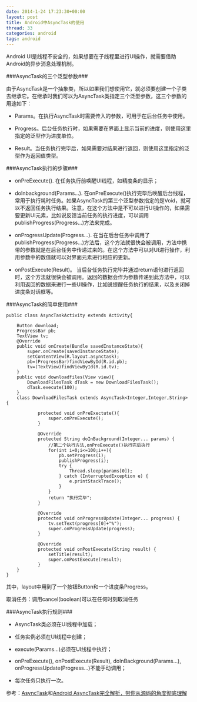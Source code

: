 ```yaml
---
date: 2014-1-24 17:23:30+00:00
layout: post
title: Android中AsyncTask的使用
thread: 33
categories: android
tags: android
---
```


Android UI是线程不安全的，如果想要在子线程里进行UI操作，就需要借助Android的异步消息处理机制。

###AsyncTask的三个泛型参数###

由于AsyncTask是一个抽象类，所以如果我们想使用它，就必须要创建一个子类去继承它。在继承时我们可以为AsyncTask类指定三个泛型参数，这三个参数的用途如下：

- Params。在执行AsyncTask时需要传入的参数，可用于在后台任务中使用。

- Progress。后台任务执行时，如果需要在界面上显示当前的进度，则使用这里指定的泛型作为进度单位。

- Result。当任务执行完毕后，如果需要对结果进行返回，则使用这里指定的泛型作为返回值类型。

###AsyncTask执行的步骤###

- onPreExecute(). 在任务执行前唤醒UI线程，如精度条的显示；

- doInbackground(Params...). 在onPreExecute()执行完毕后唤醒后台线程，常用于执行耗时任务。如果AsyncTask的第三个泛型参数指定的是Void，就可以不返回任务执行结果。注意，在这个方法中是不可以进行UI操作的，如果需要更新UI元素，比如说反馈当前任务的执行进度，可以调用publishProgress(Progress...)方法来完成。

- onProgressUpdate(Progress...). 在当在后台任务中调用了publishProgress(Progress...)方法后，这个方法就很快会被调用，方法中携带的参数就是在后台任务中传递过来的。在这个方法中可以对UI进行操作，利用参数中的数值就可以对界面元素进行相应的更新。

- onPostExecute(Result)。 当后台任务执行完毕并通过return语句进行返回时，这个方法就很快会被调用。返回的数据会作为参数传递到此方法中，可以利用返回的数据来进行一些UI操作，比如说提醒任务执行的结果，以及关闭掉进度条对话框等。

###AsyncTask的简单使用###

	public class AsyncTaskActivity extends Activity{
		
		Button download;  
	    ProgressBar pb;  
	    TextView tv; 
		@Override
		public void onCreate(Bundle savedInstanceState){
			super.onCreate(savedInstanceState);
			setContentView(R.layout.asynctask);
			pb=(ProgressBar)findViewById(R.id.pb);  
	        tv=(TextView)findViewById(R.id.tv); 
		}	
		public void downloadfiles(View view){
			DownloadFilesTask dTask = new DownloadFilesTask();  
	        dTask.execute(100); 
		}
		class DownloadFilesTask extends AsyncTask<Integer,Integer,String> {
	
				protected void onPreExectute(){
					super.onPreExecute();
				}
	
			    @Override  
			    protected String doInBackground(Integer... params) {  
			        //第二个执行方法,onPreExecute()执行完后执行  
			        for(int i=0;i<=100;i++){  
			            pb.setProgress(i);  
			            publishProgress(i);  
			            try {  
			                Thread.sleep(params[0]);  
			            } catch (InterruptedException e) {  
			                e.printStackTrace();  
			            }  
			        }  
			        return "执行完毕";  
			    }  
	
			    @Override  
			    protected void onProgressUpdate(Integer... progress) { 
			        tv.setText(progress[0]+"%");  
			        super.onProgressUpdate(progress);  
			    }  
	
			    @Override  
			    protected void onPostExecute(String result) {  
			        setTitle(result);  
			        super.onPostExecute(result);  
			    }	
		}
	}

其中，layout中用到了一个按钮Button和一个进度条Progress。

取消任务：调用cancel(boolean)可以在任何时刻取消任务

###AsyncTask执行规则###

- AsyncTask类必须在UI线程中加载；

- 任务实例必须在UI线程中创建；

- execute(Params...)必须在UI线程中执行；

-  onPreExecute(), onPostExecute(Result), doInBackground(Params...), onProgressUpdate(Progress...)不能手动调用；

- 每次任务只执行一次。

参考：[AsyncTask](http://developer.android.com/reference/android/os/AsyncTask.html)和[Android AsyncTask完全解析，带你从源码的角度彻底理解](http://blog.csdn.net/guolin_blog/article/details/11711405)
